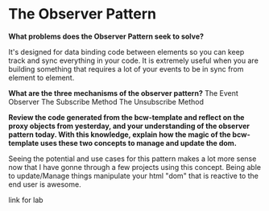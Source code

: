 # The Observer Pattern 

**What problems does the Observer Pattern seek to solve?**

It's designed for data binding code between elements so you can keep track and sync everything in your code. It is extremely useful when you are building something that requires a lot of your events to be in sync from element to element. 

**What are the three mechanisms of the observer pattern?**
The Event Observer
The Subscribe Method
The Unsubscribe Method

**Review the code generated from the bcw-template and reflect on the proxy objects from yesterday, and your understanding of the observer pattern today. With this knowledge, explain how the magic of the bcw-template uses these two concepts to manage and update the dom.**

Seeing the potential and use cases for this pattern makes a lot more sense now that I have gonne through a few projects using this concept.
Being able to update/Manage things manipulate your html "dom" that is reactive to the end user is awesome.


link for lab 
